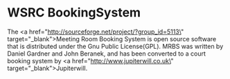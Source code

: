 # WSRC BookingSystem

The <a href=\"http://sourceforge.net/project/?group_id=5113\" target=\"_blank\">Meeting Room Booking System</a>
is open source software that is distributed under the Gnu Public License(GPL). MRBS was written by Daniel Gardner and John Beranek, and has been converted to a court booking system by <a href=\"http://www.jupiterwill.co.uk\" target=\"_blank\">Jupiterwill.</a></p>
